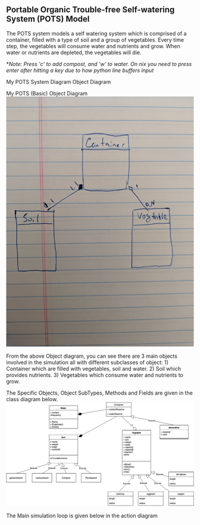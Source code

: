 ## **P**ortable **O**rganic **T**rouble-free **S**elf-watering System (**POTS**) Model

The POTS system models a self watering system which is comprised of a container, filled with a type of soil and a group of vegetables.  Every time step, the vegetables will consume water and nutrients and grow.  When water or nutrients are depleted, the vegetables will die. 

**Note: Press 'c' to add compost, and 'w' to water.  On *nix you need to press enter after hitting a key due to how python line buffers input**

My POTS System Diagram Object Diagram

My POTS (Basic) Object Diagram
![POTS system](../../images/pots_basic_object.jpg)

From the above Object diagram, you can see there are 3 main objects involved in the simulation all with different subclasses of object:  1) Container which are filled with vegetables, soil and water.  2)  Soil which provides nutrients. 3) Vegetables which consume water and nutrients to grow. 

The Specific Objects, Object SubTypes, Methods and Fields are given in the class diagram below. 
![POTS system](../../images/Homework1Pots.png)

The Main simulation loop is given below in the action diagram
